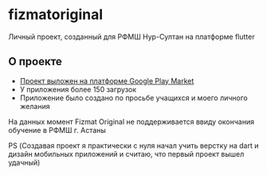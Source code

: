 # fizmatoriginal

Личный проект, созданный для РФМШ Нур-Султан на платформе flutter

## О проекте

- [Проект выложен на платформе Google Play Market](https://play.google.com/store/apps/details?id=com.fizmatoriginal&hl=ru&gl=US)
- У приложения более 150 загрузок
- Приложение было создано по просьбе учащихся и моего личного желания

На данных момент Fizmat Original не поддерживается ввиду окончания обучение в РФМШ г. Астаны

PS (Создавая проект я практически с нуля начал учить верстку на dart и дизайн мобильных приложений и считаю, что первый проект вышел удачный)
